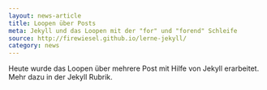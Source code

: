 ```yaml
---
layout: news-article
title: Loopen über Posts
meta: Jekyll und das Loopen mit der "for" und "forend" Schleife
source: http://firewiesel.github.io/lerne-jekyll/
category: news
---
```


Heute wurde das Loopen über mehrere Post mit Hilfe von Jekyll erarbeitet. Mehr dazu in der Jekyll Rubrik.
